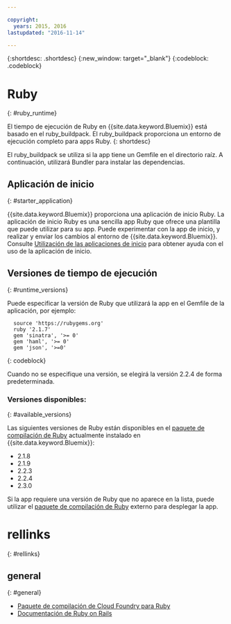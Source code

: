 ```yaml
---

copyright:
  years: 2015, 2016
lastupdated: "2016-11-14"

---
```


{:shortdesc: .shortdesc}
{:new_window: target="_blank"}
{:codeblock: .codeblock}

# Ruby
{: #ruby_runtime}

El tiempo de ejecución de Ruby en {{site.data.keyword.Bluemix}} está basado en el ruby_buildpack.
El ruby_buildpack proporciona un entorno de ejecución completo para apps Ruby.
{: shortdesc}

El ruby_buildpack se utiliza si la app tiene un Gemfile en el directorio raíz. A continuación, utilizará Bundler para instalar las dependencias.

## Aplicación de inicio
{: #starter_application}

{{site.data.keyword.Bluemix}} proporciona una aplicación de inicio Ruby.  La aplicación de inicio Ruby es una sencilla app Ruby que ofrece una plantilla que puede utilizar para su app. Puede experimentar con la app de inicio, y realizar y enviar los cambios al entorno de {{site.data.keyword.Bluemix}}. Consulte [Utilización de las aplicaciones de inicio](/docs/cfapps/starter_app_usage.html) para obtener ayuda con el uso de la aplicación de inicio.

## Versiones de tiempo de ejecución
{: #runtime_versions}

Puede especificar la versión de Ruby que utilizará la app en el Gemfile de la aplicación, por ejemplo:


```
  source 'https://rubygems.org'
  ruby '2.1.7'
  gem 'sinatra', '>= 0'
  gem 'haml', '>= 0'
  gem 'json', '>=0'
```
{: codeblock}

Cuando no se especifique una versión, se elegirá la versión 2.2.4 de forma predeterminada.

### Versiones disponibles:
{: #available_versions}

Las siguientes versiones de Ruby están disponibles en el
[paquete de compilación de Ruby](https://github.com/cloudfoundry/ruby-buildpack/releases/tag/v1.6.16)
actualmente instalado en {{site.data.keyword.Bluemix}}:

* 2.1.8
* 2.1.9
* 2.2.3
* 2.2.4
* 2.3.0

Si la app requiere una versión de Ruby que no aparece en la lista,
puede utilizar el
[paquete de compilación de Ruby](https://github.com/cloudfoundry/ruby-buildpack) externo para
desplegar la app.

# rellinks
{: #rellinks}
## general
{: #general}
* [Paquete de compilación de Cloud Foundry para Ruby](https://github.com/cloudfoundry/cf-buildpack-ruby)
* [Documentación de Ruby on Rails](http://api.rubyonrails.org/)
